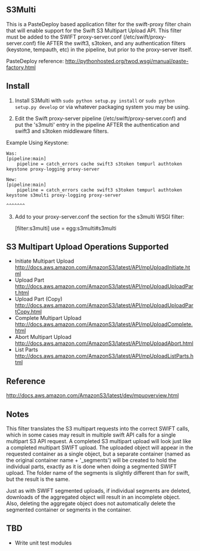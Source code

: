 S3Multi
-------

This is a PasteDeploy based application filter for the swift-proxy filter chain that will
enable support for the Swift S3 Multipart Upload API.   This filter must be added to the
SWIFT proxy-server.conf (/etc/swift/proxy-server.conf) file AFTER the swift3, s3token, and any 
authentication filters (keystone, tempauth, etc) in the pipeline, but prior to the proxy-server itself.

PasteDeploy reference:
http://pythonhosted.org/twod.wsgi/manual/paste-factory.html

Install
-------
1) Install S3Multi with ``sudo python setup.py install`` or ``sudo python
   setup.py develop`` or via whatever packaging system you may be using.

2) Edit the Swift proxy-server pipeline (/etc/swift/proxy-server.conf) and put the 's3multi' entry in the pipeline AFTER the authentication and swift3 and s3token middleware filters.

Example Using Keystone:

	Was:
	[pipeline:main]
		pipeline = catch_errors cache swift3 s3token tempurl authtoken keystone proxy-logging proxy-server
       
	New:
	[pipeline:main]
		pipeline = catch_errors cache swift3 s3token tempurl authtoken keystone s3multi proxy-logging proxy-server
		                                                                        ^^^^^^^

3) Add to your proxy-server.conf the section for the s3multi WSGI filter:

	[filter:s3multi]
	use = egg:s3multi#s3multi

S3 Multipart Upload Operations Supported
----------------------------------------
- Initiate Multipart Upload
	http://docs.aws.amazon.com/AmazonS3/latest/API/mpUploadInitiate.html
- Upload Part
	http://docs.aws.amazon.com/AmazonS3/latest/API/mpUploadUploadPart.html
- Upload Part (Copy)
	http://docs.aws.amazon.com/AmazonS3/latest/API/mpUploadUploadPartCopy.html
- Complete Multipart Upload
	http://docs.aws.amazon.com/AmazonS3/latest/API/mpUploadComplete.html
- Abort Multipart Upload
	http://docs.aws.amazon.com/AmazonS3/latest/API/mpUploadAbort.html
- List Parts
	http://docs.aws.amazon.com/AmazonS3/latest/API/mpUploadListParts.html

Reference
---------
http://docs.aws.amazon.com/AmazonS3/latest/dev/mpuoverview.html

Notes
-----
This filter translates the S3 multipart requests into the correct SWIFT calls, which in some cases may result in
multiple swift API calls for a single multipart S3 API request.  A completed S3 multipart upload will look just
like a completed multipart SWIFT upload.  The uploaded object will appear in the requested container as a 
single object, but a separate container (named as the original container name + '_segments') will be
created to hold the individual parts, exactly as it is done when doing a segmented SWIFT upload.  The folder
name of the segments is slightly different than for swift, but the result is the same.

Just as with SWIFT segmented uploads, if individual segments are deleted, downloads of the aggregated object
will result in an incomplete object.  Also, deleting the aggregate object does not automatically delete the
segmented container or segments in the container.

TBD
---
- Write unit test modules
